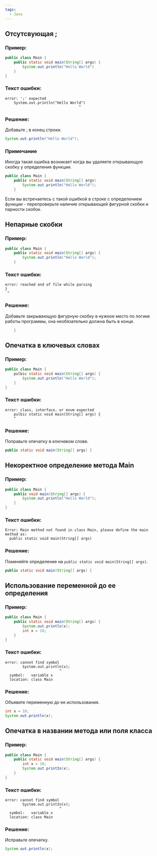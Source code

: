 ```yaml
---
tags:
  - Java
---
```


## Отсутсвующая ;
### Пример:
 ```java
 public class Main {
	 public static void main(String[] args) {
		 System.out.println("Hello World")
	 }
 }
 ```
### Текст ошибки:
 ```
 error: ';' expected
	 System.out.println("Hello World")
								   ^
 ```
### Решение:
 Добавьте ; в конец строки.
 ```java
 System.out.println("Hello World");
 ```
### Примечание
Иногда такая ошибка возникает когда вы удаляете открывающую скобку у определения функции.
 ```java
 public class Main {
	 public static void main(String[] args) 
		 System.out.println("Hello World");
	 }
```
Если вы встречаетесь с такой ошибкой в строке с определением функции - перепроверьте наличие открывающей фигурной скобки и парности скобок.

## Непарные скобки
### Пример:
 ```java
 public class Main {
	 public static void main(String[] args) {
		 System.out.println("Hello World");
	 }
 ```
### Текст ошибки:
 ```
 error: reached end of file while parsing
 }
  ^
 ```
### Решение:
Добавьте закрывающую фигурную скобку в нужное место по логике работы программы, она необязательно должна быть в конце.
 ```java
	 }
 ```

## Опечатка в ключевых словах
### Пример:
 ```java
 public class Main {
	 pulbic static void main(String[] args) {
		 System.out.println("Hello World");
	 }
 }
 ```
### Текст ошибки:
 ```
 error: class, interface, or enum expected
	 pulbic static void main(String[] args) {
	 ^
 ```
### Решение:
 Поправьте опечатку в ключевом слове.
 ```java
 public static void main(String[] args) {
 ```

## Некоректное определение метода Main
### Пример:
 ```java
 public class Main {
	 public void main(String[] args) {
		 System.out.println("Hello World");
	 }
 }
 ```
### Текст ошибки:
 ```
 Error: Main method not found in class Main, please define the main method as:
   public static void main(String[] args)
 ```
### Решение:
 Поменяйте определение на `public static void main(String[] args)`.
 ```java
 public static void main(String[] args) {
 ```

## Использование переменной до ее определения
### Пример:
 ```java
 public class Main {
	 public static void main(String[] args) {
		 System.out.println(x);
		 int x = 10;
	 }
 }
 ```
### Текст ошибки:
 ```
 error: cannot find symbol
		 System.out.println(x);
						  ^
   symbol:   variable x
   location: class Main
 ```
### Решение:
 Объявите переменную до ее использования.
 ```java
 int x = 10;
 System.out.println(x);
 ```
## Опечатка в названии метода или поля класса
### Пример:
 ```java
 public class Main {
	 public static void main(String[] args) {
		 int x = 10;
		 System.out.printIn(x);
	 }
 }
 ```
### Текст ошибки:
 ```
 error: cannot find symbol
		 System.out.printIn(x);
						  ^
   symbol:   variable x
   location: class Main
 ```
### Решение:
 Исправьте опечатку.
 ```java
 System.out.println(x);
 ```
